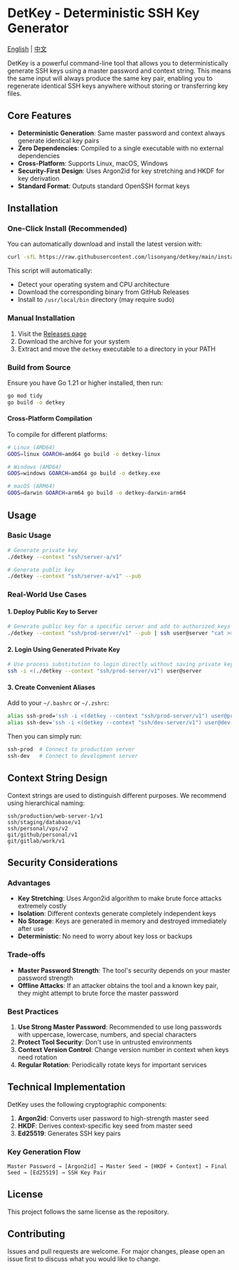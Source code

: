 # DetKey - Deterministic SSH Key Generator

[English](README.md) | [中文](README_zh.md)

DetKey is a powerful command-line tool that allows you to deterministically generate SSH keys using a master password and context string. This means the same input will always produce the same key pair, enabling you to regenerate identical SSH keys anywhere without storing or transferring key files.

## Core Features

- **Deterministic Generation**: Same master password and context always generate identical key pairs
- **Zero Dependencies**: Compiled to a single executable with no external dependencies
- **Cross-Platform**: Supports Linux, macOS, Windows
- **Security-First Design**: Uses Argon2id for key stretching and HKDF for key derivation
- **Standard Format**: Outputs standard OpenSSH format keys

## Installation

### One-Click Install (Recommended)

You can automatically download and install the latest version with:

```bash
curl -sfL https://raw.githubusercontent.com/lisonyang/detkey/main/install.sh | sh
```

This script will automatically:
- Detect your operating system and CPU architecture
- Download the corresponding binary from GitHub Releases
- Install to `/usr/local/bin` directory (may require sudo)

### Manual Installation

1. Visit the [Releases page](https://github.com/lisonyang/detkey/releases)
2. Download the archive for your system
3. Extract and move the `detkey` executable to a directory in your PATH

### Build from Source

Ensure you have Go 1.21 or higher installed, then run:

```bash
go mod tidy
go build -o detkey
```

#### Cross-Platform Compilation

To compile for different platforms:

```bash
# Linux (AMD64)
GOOS=linux GOARCH=amd64 go build -o detkey-linux

# Windows (AMD64)
GOOS=windows GOARCH=amd64 go build -o detkey.exe

# macOS (ARM64)
GOOS=darwin GOARCH=arm64 go build -o detkey-darwin-arm64
```

## Usage

### Basic Usage

```bash
# Generate private key
./detkey --context "ssh/server-a/v1"

# Generate public key
./detkey --context "ssh/server-a/v1" --pub
```

### Real-World Use Cases

#### 1. Deploy Public Key to Server

```bash
# Generate public key for a specific server and add to authorized_keys
./detkey --context "ssh/prod-server/v1" --pub | ssh user@server "cat >> ~/.ssh/authorized_keys"
```

#### 2. Login Using Generated Private Key

```bash
# Use process substitution to login directly without saving private key to disk
ssh -i <(./detkey --context "ssh/prod-server/v1") user@server
```

#### 3. Create Convenient Aliases

Add to your `~/.bashrc` or `~/.zshrc`:

```bash
alias ssh-prod='ssh -i <(detkey --context "ssh/prod-server/v1") user@prod-server'
alias ssh-dev='ssh -i <(detkey --context "ssh/dev-server/v1") user@dev-server'
```

Then you can simply run:

```bash
ssh-prod  # Connect to production server
ssh-dev   # Connect to development server
```

## Context String Design

Context strings are used to distinguish different purposes. We recommend using hierarchical naming:

```
ssh/production/web-server-1/v1
ssh/staging/database/v1
ssh/personal/vps/v2
git/github/personal/v1
git/gitlab/work/v1
```

## Security Considerations

### Advantages

- **Key Stretching**: Uses Argon2id algorithm to make brute force attacks extremely costly
- **Isolation**: Different contexts generate completely independent keys
- **No Storage**: Keys are generated in memory and destroyed immediately after use
- **Deterministic**: No need to worry about key loss or backups

### Trade-offs

- **Master Password Strength**: The tool's security depends on your master password strength
- **Offline Attacks**: If an attacker obtains the tool and a known key pair, they might attempt to brute force the master password

### Best Practices

1. **Use Strong Master Password**: Recommended to use long passwords with uppercase, lowercase, numbers, and special characters
2. **Protect Tool Security**: Don't use in untrusted environments
3. **Context Version Control**: Change version number in context when keys need rotation
4. **Regular Rotation**: Periodically rotate keys for important services

## Technical Implementation

DetKey uses the following cryptographic components:

1. **Argon2id**: Converts user password to high-strength master seed
2. **HKDF**: Derives context-specific key seed from master seed
3. **Ed25519**: Generates SSH key pairs

### Key Generation Flow

```
Master Password → [Argon2id] → Master Seed → [HKDF + Context] → Final Seed → [Ed25519] → SSH Key Pair
```

## License

This project follows the same license as the repository.

## Contributing

Issues and pull requests are welcome. For major changes, please open an issue first to discuss what you would like to change.

